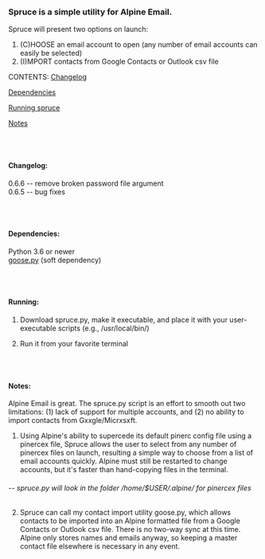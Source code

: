 ### Spruce is a simple utility for Alpine Email.

Spruce will present two options on launch: 
  1. (C)HOOSE an email account to open (any number of email accounts can easily be selected)
  2. (I)MPORT contacts from Google Contacts or Outlook csv file

CONTENTS:
[Changelog](#changelog)

[Dependencies](#dependencies)

[Running spruce](#running)

[Notes](#notes)

<br><br>
#### Changelog: 
0.6.6 -- remove broken password file argument  
0.6.5 -- bug fixes

<br><br>
#### Dependencies: 
Python 3.6 or newer  
[goose.py](https://github.com/afhpayne/goose) (soft dependency)

<br><br>
#### Running:

1. Download spruce.py, make it executable, and place it with your user-executable scripts (e.g., /usr/local/bin/)

2. Run it from your favorite terminal

<br><br>
#### Notes:
Alpine Email is great. The spruce.py script is an effort to smooth out two limitations: (1) lack of support for multiple accounts, and (2) no ability to import contacts from Gxxgle/Micrxsxft.

1. Using Alpine's ability to supercede its default pinerc config file using a pinercex file, Spruce allows the user to select from any number of pinercex files on launch, resulting a simple way to choose from a list of email accounts quickly. Alpine must still be restarted to change accounts, but it's faster than hand-copying files in the terminal.  
###### -- spruce.py will look in the folder /home/$USER/.alpine/ for pinercex files

2. Spruce can call my contact import utility goose.py, which allows contacts to be imported into an Alpine formatted file from a Google Contacts or Outlook csv file. There is no two-way sync at this time. Alpine only stores names and emails anyway, so keeping a master contact file elsewhere is necessary in any event.

